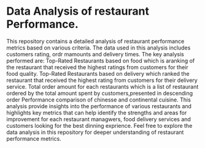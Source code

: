 # Data Analysis of restaurant Performance.
This repository contains a detailed analysis of restaurant performance metrics based on various criteria. The data used in this analysis includes customers rating, ordr mamounts and delivery times. The key analysis performed are:
Top-Rated Restaurants based on food which is aranking of the restaurant that received the highest ratings from customers for their food quality.
Top-Rated Restaurants based on delivery which ranked the restaurant that received the highest rating from customers for their delivery service.
Total order amount for each restaurants which is a list of restaurant ordered by the total amount spent by customers,presented in descending order
Performance comparison of chinesse and continental cuisine.
This analysis provide insights into the performance of various restaurants and highlights key metrics that can help identify the strengths and areas for improvement for each restaurant managwers, food delivery services and customers looking for the best dinning exprience.
Feel free to explore the data analysis in this repository for deeper understanding of restaurant performance metrics.
